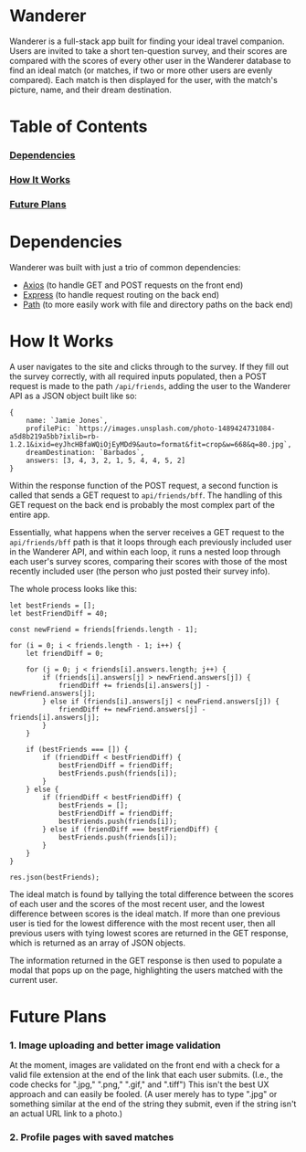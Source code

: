 # **Wanderer**

Wanderer is a full-stack app built for finding your ideal travel companion. Users are invited to take a short ten-question survey, and their scores are compared with the scores of every other user in the Wanderer database to find an ideal match (or matches, if two or more other users are evenly compared). Each match is then displayed for the user, with the match's picture, name, and their dream destination.

# Table of Contents

### [Dependencies](https://github.com/geoffdgeorge/Wanderer#dependencies-1)
### [How It Works](https://github.com/geoffdgeorge/Wanderer#how-it-works-1)
### [Future Plans](https://github.com/geoffdgeorge/Wanderer#future-plans-1)

# Dependencies

Wanderer was built with just a trio of common dependencies:

- [Axios](https://www.npmjs.com/package/axios) (to handle GET and POST requests on the front end)
- [Express](https://www.npmjs.com/package/express) (to handle request routing on the back end)
- [Path](https://nodejs.org/api/path.html) (to more easily work with file and directory paths on the back end)

# How It Works

A user navigates to the site and clicks through to the survey. If they fill out the survey correctly, with all required inputs populated, then a POST request is made to the path `/api/friends`, adding the user to the Wanderer API as a JSON object built like so:

```JS
{
    name: `Jamie Jones`,
    profilePic: `https://images.unsplash.com/photo-1489424731084-a5d8b219a5bb?ixlib=rb-1.2.1&ixid=eyJhcHBfaWQiOjEyMDd9&auto=format&fit=crop&w=668&q=80.jpg`,
    dreamDestination: `Barbados`,
    answers: [3, 4, 3, 2, 1, 5, 4, 4, 5, 2]
}
```

Within the response function of the POST request, a second function is called that sends a GET request to `api/friends/bff`. The handling of this GET request on the back end is probably the most complex part of the entire app.

Essentially, what happens when the server receives a GET request to the `api/friends/bff` path is that it loops through each previously included user in the Wanderer API, and within each loop, it runs a nested loop through each user's survey scores, comparing their scores with those of the most recently included user (the person who just posted their survey info).

The whole process looks like this:

```JS
let bestFriends = [];
let bestFriendDiff = 40;

const newFriend = friends[friends.length - 1];

for (i = 0; i < friends.length - 1; i++) {
    let friendDiff = 0;

    for (j = 0; j < friends[i].answers.length; j++) {
        if (friends[i].answers[j] > newFriend.answers[j]) {
            friendDiff += friends[i].answers[j] - newFriend.answers[j];
        } else if (friends[i].answers[j] < newFriend.answers[j]) {
            friendDiff += newFriend.answers[j] - friends[i].answers[j];
        }
    }

    if (bestFriends === []) {
        if (friendDiff < bestFriendDiff) {
            bestFriendDiff = friendDiff;
            bestFriends.push(friends[i]);
        }
    } else {
        if (friendDiff < bestFriendDiff) {
            bestFriends = [];
            bestFriendDiff = friendDiff;
            bestFriends.push(friends[i]);
        } else if (friendDiff === bestFriendDiff) {
            bestFriends.push(friends[i]);
        }
    }
}

res.json(bestFriends);
```

The ideal match is found by tallying the total difference between the scores of each user and the scores of the most recent user, and the lowest difference between scores is the ideal match. If more than one previous user is tied for the lowest difference with the most recent user, then all previous users with tying lowest scores are returned in the GET response, which is returned as an array of JSON objects.

The information returned in the GET response is then used to populate a modal that pops up on the page, highlighting the users matched with the current user.

# Future Plans

### **1. Image uploading and better image validation**

At the moment, images are validated on the front end with a check for a valid file extension at the end of the link that each user submits. (I.e., the code checks for ".jpg," ".png," ".gif," and ".tiff") This isn't the best UX approach and can easily be fooled. (A user merely has to type ".jpg" or something similar at the end of the string they submit, even if the string isn't an actual URL link to a photo.)

### **2. Profile pages with saved matches**

